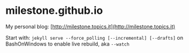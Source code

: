 # milestone.github.io

My personal blog: [http://milestone.topics.it](http://milestone.topics.it)

Start with:  `jekyll serve --force_polling [--incremental] [--drafts]` on BashOnWindows to enable live rebuild, aka `--watch`